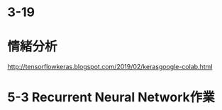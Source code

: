 # 3-19
# 情緒分析
http://tensorflowkeras.blogspot.com/2019/02/kerasgoogle-colab.html
# 5-3 Recurrent Neural Network作業
